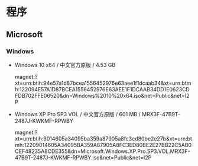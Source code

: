 # 程序

## Microsoft

### Windows

- Windows 10 x64 / 中文官方原版 / 4.53 GB

  magnet:?xt=urn:btih:94e57a1d87bcea1556452976e63aee1f1dcaab34&xt=urn:btmh:122094E57A1D87BCEA1556452976E63AEE1F1DCAAB34DD1E0623CDFDB702FFE06520&dn=Windows%2010%20x64.iso&net=Public&net=I2P
- Windows XP Pro SP3 VOL / 中文官方原版 / 601 MB / MRX3F-47B9T-2487J-KWKMF-RPWBY

  magnet:?xt=urn:btih:9014605a34095ba359a87905a8fc3ed80be2e27b&xt=urn:btmh:12209014605A34095BA359A87905A8FC3ED80BE2E27BB22C5AB0CEF48235A8CDE355&dn=Microsoft.Windows.XP.Pro.SP3.VOL.MRX3F-47B9T-2487J-KWKMF-RPWBY.iso&net=Public&net=I2P
